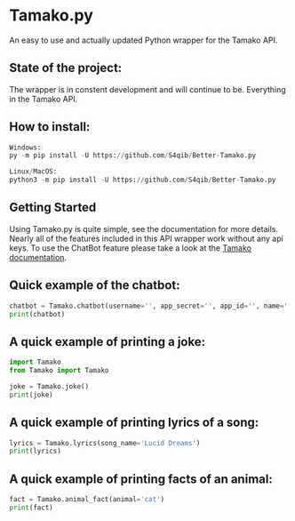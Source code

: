 # Tamako.py
An easy to use and actually updated Python wrapper for the Tamako API.

## State of the project:
The wrapper is in constent development and will continue to be. Everything in the Tamako API.

## How to install:
```py
Windows:
py -m pip install -U https://github.com/S4qib/Better-Tamako.py
```
```py
Linux/MacOS:
python3 -m pip install -U https://github.com/S4qib/Better-Tamako.py
```

## Getting Started
Using Tamako.py is quite simple, see the documentation for more details. Nearly all of the features included in this API wrapper work without any api keys. To use the ChatBot feature please take a look at the [Tamako documentation](https://tamako.tech/docs/api/chatapi).

## Quick example of the chatbot:

```py
chatbot = Tamako.chatbot(username='', app_secret='', app_id='', name='', gender='', prefix='', dev='', userid='', message='')
print(chatbot)
```

## A quick example of printing a joke:

```py
import Tamako
from Tamako import Tamako

joke = Tamako.joke()
print(joke)
```

## A quick example of printing lyrics of a song:

```py
lyrics = Tamako.lyrics(song_name='Lucid Dreams')
print(lyrics)
```

## A quick example of printing facts of an animal:

```py
fact = Tamako.animal_fact(animal='cat')
print(fact)
```
